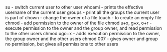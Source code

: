 su - switch current user to other user
whoami - prints the effective username of the current user
groups - print all the groups the current user is part of
chown - change the owner of a file
touch - to create an empty file
chmod - add permission to the owner of the file
chmod u+x, g+x, o+r - execute permission to the owner and the group owner, and read permission to the other users
chmod ugo+x - adds execution permission to the owner, the group owner and the other users
chmod 007 - gives owner and group no permission, but gives all permissions to other users
